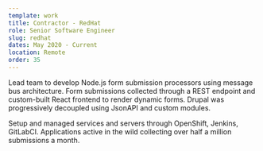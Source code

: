 ```yaml
---
template: work
title: Contractor - RedHat
role: Senior Software Engineer
slug: redhat
dates: May 2020 - Current
location: Remote
order: 35
---
```

Lead team to develop Node.js form submission processors using message bus architecture. Form submissions collected 
through a REST endpoint and custom-built React frontend to render dynamic forms. Drupal was progressively decoupled
using JsonAPI and custom modules. 

Setup and managed services and servers through OpenShift, Jenkins, GitLabCI. Applications active in the wild collecting
over half a million submissions a month. 
  
